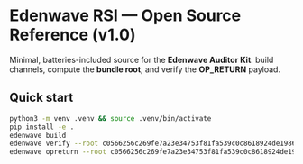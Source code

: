 # Edenwave RSI — Open Source Reference (v1.0)

Minimal, batteries-included source for the **Edenwave Auditor Kit**: build channels, compute the **bundle root**, and verify the **OP_RETURN** payload.

## Quick start
```bash
python3 -m venv .venv && source .venv/bin/activate
pip install -e .
edenwave build
edenwave verify --root c0566256c269fe7a23e34753f81fa539c0c8618924de1986342de231c850ca3f
edenwave opreturn --root c0566256c269fe7a23e34753f81fa539c0c8618924de1986342de231c850ca3f
```
